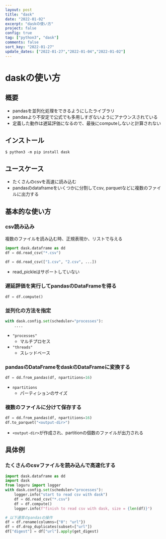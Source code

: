 ```yaml
---
layout: post
title: "dask"
date: "2022-01-02"
excerpt: "daskの使い方"
project: false
config: true
tag: ["python3", "dask"]
comments: false
sort_key: "2022-01-27"
update_dates: ["2022-01-27","2022-01-04","2022-01-02"]
---
```


# daskの使い方

## 概要
 - pandasを並列化処理をできるようにしたライブラリ
 - pandasより不安定で公式でも多用しすぎないようにアナウンスされている 
 - 定義した動作は遅延評価になるので、最後にcomputeしないと計算されない

## インストール

```console
$ python3 -m pip install dask
```

## ユースケース
 - たくさんのcsvを高速に読み込む
 - pandasのdataframeをいくつかに分割してcsv, parquetなどに複数のファイルに出力する

## 基本的な使い方

### csv読み込み

複数のファイルを読み込む時、正規表現か、リストで与える
```python
import dask.dataframe as dd
df = dd.read_csv("*.csv")
```

```python
df = dd.read_csv(["1.csv", "2.csv", ...])
```
 - read_pickleはサポートしていない

### 遅延評価を実行してpandasのDataFrameを得る

```python
df = df.compute()
```

### 並列化の方法を指定

```python
with dask.config.set(scheduler="processes"):
    ....
```
 - `"processes"` 
   - マルチプロセス 
 - `"threads"`
   - スレッドベース

### pandasのDataFrameをdaskのDataFrameに変換する

```python
df = dd.from_pandas(df, npartitions=16)
```
 - `npartitions`
   - パーティションのサイズ

### 複数のファイルに分けて保存する

```python
df = dd.from_pandas(df, npartitions=16)
df.to_parquet("<output-dir>")
```
 - `<output-dir>`が作成され、partitionの個数のファイルが出力される

## 具体例

### たくさんのcsvファイルを読み込んで高速化する


```python
import dask.dataframe as dd
import dask
from loguru import logger
with dask.config.set(scheduler="processes"):
    logger.info("start to read csv with dask")
    df = dd.read_csv("*.csv")
    df = df.compute()
    logger.info(f"finish to read csv with dask, size = {len(df)}")

# 以下通常のpandasの操作
df = df.rename(columns={"0": "url"})
df = df.drop_duplicates(subset=["url"])
df["digest"] = df["url"].apply(get_digest)
```
